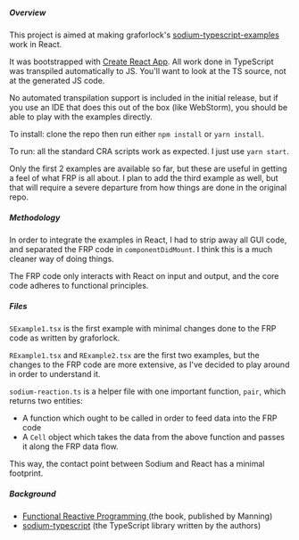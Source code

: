 ##### Overview
This project is aimed at making graforlock's [sodium-typescript-examples](https://github.com/graforlock/sodium-typescript-examples) work in React.  

It was bootstrapped with [Create React App](https://github.com/facebookincubator/create-react-app). All work done in TypeScript was transpiled automatically to JS. You'll want to look at the TS source, not at the generated JS code.

No automated transpilation support is included in the initial release, but if you use an IDE that does this out of the box (like WebStorm), you should be able to play with the examples directly.

To install: clone the repo then run either `npm install` or `yarn install`.

To run: all the standard CRA scripts work as expected. I just use `yarn start`.

Only the first 2 examples are available so far, but these are useful in getting a feel of what FRP is all about. I plan to add the third example as well, but that will require a severe departure from how things are done in the original repo.

##### Methodology

In order to integrate the examples in React, I had to strip away all GUI code, and separated the FRP code in `componentDidMount`. I think this is a much cleaner way of doing things.

The FRP code only interacts with React on input and output, and the core code adheres to functional principles.

##### Files

`SExample1.tsx` is the first example with minimal changes done to the FRP code as written by graforlock.

`RExample1.tsx` and `RExample2.tsx` are the first two examples, but the changes to the FRP code are more extensive, as I've decided to play around in order to understand it.

`sodium-reaction.ts` is a helper file with one important function, `pair`, which returns two entities:
- A function which ought to be called in order to feed data into the FRP code 
- A `Cell` object which takes the data from the above function and passes it along the FRP data flow.

This way, the contact point between Sodium and React has a minimal footprint. 

##### Background
- [Functional Reactive Programming ](https://www.manning.com/books/functional-reactive-programming) (the book, published by Manning)
- [sodium-typescript](https://github.com/SodiumFRP/sodium-typescript) (the TypeScript library written by the authors)

